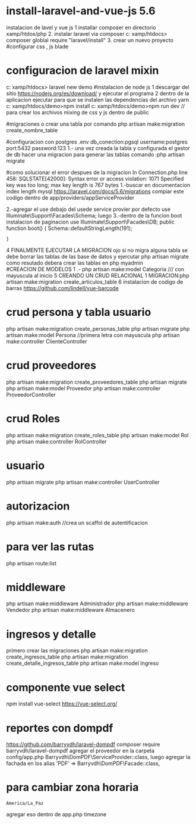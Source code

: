 # install-laravel-and-vue-js 5.6
instalacion de lavel y vue js
1 installar composer en directorio xamp/htdos/php 
2. instalar laravel via composer
   c: xamp/htdocs>   composer globlal require "laravel/install"
3. crear un nuevo proyecto 
#configurar  css , js blade 
# configuracion de laravel mixin 

  c: xamp/htdocs> laravel new  demo
#instalacion de node js 
 1 descargar del sitio https://nodejs.org/es/download/ y ejecutar el programa 
 2 dentro de la aplicacion ejecutar para que se instalen las dependencias del archivo yarn
    c: xamp/htdocs/demo>npm install 
    c: xamp/htdocs/demo>npm run dev   // para crear los archivos mixing de css y js dentro de public
    
 #migraciones o crear una tabla por comando 
 php artisan make:migration create_nombre_table
 
 #configuracion con postgres 
  .env 
  db_conection:pgsql
  username:postgres
  port:5432
  password:123
 1.- una vez creada la tabla y configurada el gestor de db 
 hacer una migracion para generar las tablas
 comando :php artisan migrate
    
#como solucionar el error  despues de la migracion
In Connection.php line 458:
  SQLSTATE[42000]: Syntax error or access violation: 1071 Specified key was too long; max key length is 767 bytes
1.-buscar en documentacion index length mysql
https://laravel.com/docs/5.6/migrations
compiar este codigo dentro de app/providers/appServiceProvider
 
 2.-agregar el use debajo del usede service provier por defecto 
 use Illuminate\Support\Facades\Schema;
 luego
 3.-dentro de la funcion boot 
 instalacion de paginacion
 use Illuminate\Support\Facades\DB;
   public function boot()
    {
        Schema::defaultStringLength(191);

    }
4 FINALMENTE EJECUTAR LA MIGRACION 
   ojo si no migra alguna tabla se debe  borrar las tablas de las base de datos y ejercutar php artisan migrate 
   como resutado debera crear las tablas en php myadmin  
 #CREACION DE MODELOS
1 .- php artisan make:model Categoria   /// con mayuscula al inicio
5 CREANDO UN CRUD RELACIONAL 
   1 MIGRACION:php artisan make:migration create_articulos_table
6 instalacion de codigo de barras 
https://github.com/lindell/vue-barcode
# crud persona y tabla usuario 
php artisan make:migration create_personas_table
php artisan migrate
php artisan make:model Persona   //primera letra con mayuscula
php artisan make:controller ClienteController
# crud proveedores
php artisan make:migration create_proveedores_table
php artisan migrate 
php artisan make:model Proveedor
php artisan make:controller ProveedorController
# crud Roles
php artisan make:migration create_roles_table
php artisan make:model Rol
php artisan make:controller RolController
# usuario
php artisan migrate 
php artisan make:controller UserController
# autorizacion
php artisan make:auth   //crea un scaffol de autentificacion

# para ver las rutas 
php artisan route:list
# middleware
php artisan make:middleware Administrador
php artisan make:middleware Vendedor
php artisan make:middleware Almacenero
# ingresos y detalle 
primero crear las migraciones 
php artisan make:migration create_ingresos_table
php artisan make:migration create_detalle_ingresos_table
php artisan make:model Ingreso
# componente vue select 
npm install vue-select
https://vue-select.org/
# reportes con dompdf
https://github.com/barryvdh/laravel-dompdf
composer require barryvdh/laravel-dompdf
agregar  el proveedor en la carpeta config/app.php
Barryvdh\DomPDF\ServiceProvider::class,
luego agregar la fachada en los alias
'PDF' => Barryvdh\DomPDF\Facade::class,

# para cambiar zona horaria
	America/La_Paz
   agregar eso dentro de app.php timezone
